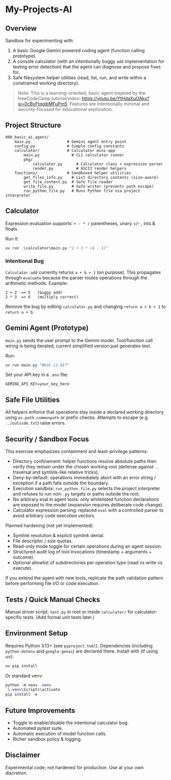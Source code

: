 # My-Projects-AI

## Overview
Sandbox for experimenting with:
1. A basic Google Gemini powered coding agent (function calling prototype).
2. A console calculator (with an intentionally buggy `add` implementation for testing error detection) that the agent can diagnose and propose fixes for.
3. Safe filesystem helper utilities (read, list, run, and write within a constrained working directory).

> Note: This is a learning-oriented, basic agent inspired by the freeCodeCamp tutorial/video: https://youtu.be/YtHdaXuOAks?si=0cBvFtqgibMFuPm5. Features are intentionally minimal and security-focused for educational exploration.

## Project Structure
```
000_basic_ai_agent/
	main.py                # Gemini agent entry point
	config.py              # Simple config constants
	calculator/            # Calculator mini-app
		main.py              # CLI calculator runner
		pkg/
			calculator.py      # Calculator class + expression parser
			render.py          # ASCII render helpers
	functions/             # Sandboxed helper utilities
		get_files_info.py    # List directory contents (size-aware)
		get_file_content.py  # Safe file reader
		write_file.py        # Safe writer (prevents path escape)
		run_python_file.py   # Runs Python file via project interpreter
```

## Calculator
Expression evaluation supports: `+ - * /` parentheses, unary +/- , ints & floats.

Run it:
```powershell
uv run .\calculator\main.py "2 + 3 * (4 - 1)"
```

### Intentional Bug
`Calculator.add` currently returns `a + b + 1` (on purpose). This propagates through `evaluate` because the parser routes operations through the arithmetic methods. Example:
```
2 + 2  => 5   (buggy add)
2 * 3  => 6   (multiply correct)
```
Remove the bug by editing `calculator.py` and changing `return a + b + 1` to `return a + b`.

## Gemini Agent (Prototype)
`main.py` sends the user prompt to the Gemini model. Tool/function call wiring is being iterated; current simplified version just generates text.

Run:
```powershell
uv run main.py "What is AI?"
```

Set your API key in a `.env` file:
```
GEMINI_API_KEY=your_key_here
```

## Safe File Utilities
All helpers enforce that operations stay inside a declared working directory using `os.path.commonpath` or prefix checks. Attempts to escape (e.g. `../outside.txt`) raise errors.

## Security / Sandbox Focus
This exercise emphasizes containment and least-privilege patterns:
* Directory confinement: helper functions resolve absolute paths then verify they remain under the chosen working root (defense against `..` traversal and symlink-like relative tricks).
* Deny-by-default: operations immediately abort with an error string / exception if a path falls outside the boundary.
* Execution sandbox: `run_python_file.py` selects the project interpreter and refuses to run non-`.py` targets or paths outside the root.
* No arbitrary eval in agent tools: only whitelisted function declarations are exposed to the model (expansion requires deliberate code change).
* Calculator expression parsing: replaced `eval` with a controlled parser to avoid arbitrary code execution vectors.

Planned hardening (not yet implemented):
* Symlink resolution & explicit symlink denial.
* File descriptor / size quotas.
* Read-only mode toggle for certain operations during an agent session.
* Structured audit log of tool invocations (timestamp + arguments + outcome).
* Optional allowlist of subdirectories per operation type (read vs write vs execute).

If you extend the agent with new tools, replicate the path validation pattern before performing file I/O or code execution.

## Tests / Quick Manual Checks
Manual driver script: `test.py` in root or inside `calculator/` for calculator-specific tests. (Add formal unit tests later.)

## Environment Setup
Requires Python 3.13+ (see `pyproject.toml`). Dependencies (including `python-dotenv` and `google-genai`) are declared there.
Install with (if using uv):
```powershell
uv pip install
```
Or standard venv:
```powershell
python -m venv .venv
.\.venv\Scripts\activate
pip install -e .
```

## Future Improvements
- Toggle to enable/disable the intentional calculator bug.
- Automated pytest suite.
- Automatic execution of model function calls.
- Richer sandbox policy & logging.

## Disclaimer
Experimental code; not hardened for production. Use at your own discretion.
